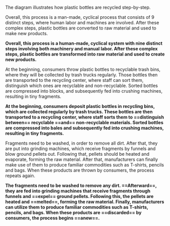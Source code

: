 The diagram illustrates how plastic bottles are recycled step-by-step.

Overall, this process is a man-made, cyclical process that consists of 9 distinct steps, where human labor and machines are involved. After these complex steps, plastic bottles are converted to raw material and used to make new products.

**Overall, this process is a human-made, cyclical system with nine distinct steps involving both machinery and manual labor. After these complex steps, plastic bottles are transformed into raw material and used to create new products.**

At the beginning, consumers throw plastic bottles to recyclable trash bins, where they will be collected by trash trucks regularly. Those bottles then are transported to the recycling center, where staff can sort them, distinguish which ones are recyclable and non-recyclable. Sorted bottles are compressed into blocks, and subsequently fed into crushing machines, resulting in tiny fragments.

**At the beginning, consumers deposit plastic bottles in recycling bins, which are collected regularly by trash trucks. These bottles are then transported to a recycling center, where staff sorts them to ==distinguish between== recyclable ==and== non-recyclable materials. Sorted bottles are compressed into bales and subsequently fed into crushing machines, resulting in tiny fragments.**

Fragments need to be washed, in order to remove all dirt. After that, they are put into grinding machines, which receive fragments by funnels and blow ground pellets out. Following that, pellets should be heated and evaporate, forming the raw material. After that, manufacturers can finally make use of them to produce familiar commodities such as T-shirts, pencils and bags. When these products are thrown by consumers, the process repeats again.

**The fragments need to be washed to remove any dirt. ==Afterward==, they are fed into grinding machines that receive fragments through funnels and ==expel== ground pellets. Following this, the pellets are heated and ==melted==, forming the raw material. Finally, manufacturers can utilize them to produce familiar commodities such as T-shirts, pencils, and bags. When these products are ==discarded== by consumers, the process begins ==anew==.**
